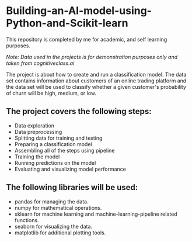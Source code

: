 # Building-an-AI-model-using-Python-and-Scikit-learn

This repository is completed by me for academic, and self learning purposes.

_Note: Data used in the projects is for demonstration purposes only and taken from cognitiveclass.ai_

The project is about how to create and run a classification model. The data set contains information about customers of an online trading platform and the data set will be used to classify whether a given customer's probability of churn will be high, medium, or low. 

## The project covers the following steps:
 - Data exploration
 - Data preprocessing
 - Splitting data for training and testing
 - Preparing a classification model
 - Assembling all of the steps using pipeline
 - Training the model
 - Running predictions on the model
 - Evaluating and visualizing model performance

## The following libraries will be used:

 - pandas for managing the data.
 - numpy for mathematical operations.
 - sklearn for machine learning and machine-learning-pipeline related functions.
 - seaborn for visualizing the data.
 - matplotlib for additional plotting tools.
